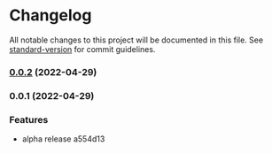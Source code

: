# Changelog

All notable changes to this project will be documented in this file. See
[standard-version](https://github.com/conventional-changelog/standard-version)
for commit guidelines.

### [0.0.2](https://github.com/devastion/vue3-jstree-component/compare/v0.0.1...v0.0.2) (2022-04-29)

### 0.0.1 (2022-04-29)

### Features

- alpha release a554d13
